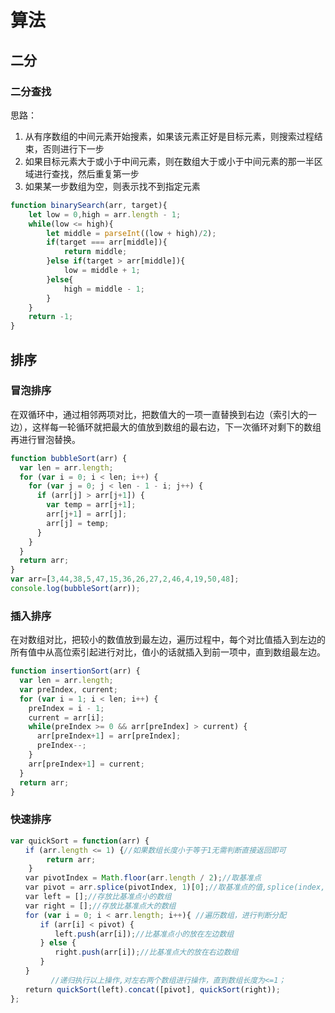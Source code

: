 # 算法
## 二分
### 二分查找
思路：
1) 从有序数组的中间元素开始搜素，如果该元素正好是目标元素，则搜索过程结束，否则进行下一步
2) 如果目标元素大于或小于中间元素，则在数组大于或小于中间元素的那一半区域进行查找，然后重复第一步
3) 如果某一步数组为空，则表示找不到指定元素
```js
function binarySearch(arr, target){
	let low = 0,high = arr.length - 1;
	while(low <= high){
		let middle = parseInt((low + high)/2);
		if(target === arr[middle]){
			return middle;
		}else if(target > arr[middle]){
			low = middle + 1;
		}else{
			high = middle - 1;
		}
	}
	return -1;
}
```


## 排序
### 冒泡排序
在双循环中，通过相邻两项对比，把数值大的一项一直替换到右边（索引大的一边），这样每一轮循环就把最大的值放到数组的最右边，下一次循环对剩下的数组再进行冒泡替换。
```js
function bubbleSort(arr) {
  var len = arr.length;
  for (var i = 0; i < len; i++) {
    for (var j = 0; j < len - 1 - i; j++) {
      if (arr[j] > arr[j+1]) {
        var temp = arr[j+1];
        arr[j+1] = arr[j];
        arr[j] = temp;
      }
    }
  }
  return arr;
}
var arr=[3,44,38,5,47,15,36,26,27,2,46,4,19,50,48];
console.log(bubbleSort(arr));
```

### 插入排序
在对数组对比，把较小的数值放到最左边，遍历过程中，每个对比值插入到左边的所有值中从高位索引起进行对比，值小的话就插入到前一项中，直到数组最左边。
```js
function insertionSort(arr) {
  var len = arr.length;
  var preIndex, current;
  for (var i = 1; i < len; i++) {
    preIndex = i - 1;
    current = arr[i];
    while(preIndex >= 0 && arr[preIndex] > current) {
      arr[preIndex+1] = arr[preIndex];
      preIndex--;
    }
    arr[preIndex+1] = current;
  }
  return arr;
}
```

### 快速排序
```js
var quickSort = function(arr) {
　　if (arr.length <= 1) {//如果数组长度小于等于1无需判断直接返回即可
        return arr;
    }
　　var pivotIndex = Math.floor(arr.length / 2);//取基准点
　　var pivot = arr.splice(pivotIndex, 1)[0];//取基准点的值,splice(index,1)函数可以返回数组中被删除的那个数
　　var left = [];//存放比基准点小的数组
　　var right = [];//存放比基准点大的数组
　　for (var i = 0; i < arr.length; i++){ //遍历数组，进行判断分配
　　　　if (arr[i] < pivot) {
　　　　　　left.push(arr[i]);//比基准点小的放在左边数组
　　　　} else {
　　　　　　right.push(arr[i]);//比基准点大的放在右边数组
　　　　}
　　}
         //递归执行以上操作,对左右两个数组进行操作，直到数组长度为<=1；
　　return quickSort(left).concat([pivot], quickSort(right));
};
```